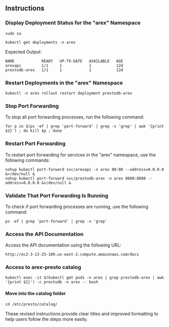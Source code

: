 

## Instructions

### Display Deployment Status for the "arex" Namespace

```shell
sudo su
```

```shell
kubectl get deployments -n arex
```

Expected Output:

```shell
NAME            READY   UP-TO-DATE   AVAILABLE   AGE
arexapi         1/1     1            1           12d
prestodb-arex   1/1     1            1           12d
```

### Restart Deployments in the "arex" Namespace

```shell
kubectl -n arex rollout restart deployment prestodb-arex
```

### Stop Port Forwarding

To stop all port forwarding processes, run the following command:

```shell
for p in $(ps -ef | grep 'port-forward' | grep -v 'grep' | awk '{print $2}') ; do kill $p ; done
```

### Restart Port Forwarding

To restart port forwarding for services in the "arex" namespace, use the following commands:

```shell
nohup kubectl port-forward svc/arexapi -n arex 80:80 --address=0.0.0.0 &>/dev/null &
nohup kubectl port-forward svc/prestodb-arex -n arex 8080:8080 --address=0.0.0.0 &>/dev/null &
```

### Validate That Port Forwarding Is Running

To check if port forwarding processes are running, use the following command:

```shell
ps -ef | grep 'port-forward' | grep -v 'grep'
```

### Access the API Documentation

Access the API documentation using the following URL:

```shell
http://ec2-3-13-25-109.us-east-2.compute.amazonaws.com/docs
```

### Access to arex-presto catalog

```shell
kubectl exec -it $(kubectl get pods -n arex | grep prestodb-arex | awk '{print $1}') -c prestodb -n arex -- bash
```
#### Move into the catalog folder

```shell
cd /etc/presto/catalog/
```


These revised instructions provide clear titles and improved formatting to help users follow the steps more easily.
```

